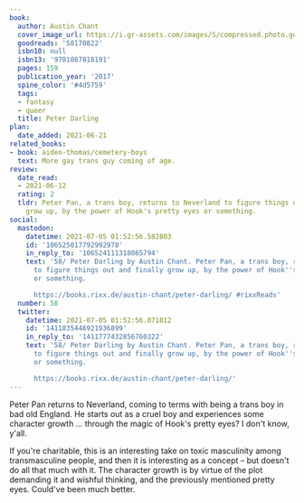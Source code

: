 ```yaml
---
book:
  author: Austin Chant
  cover_image_url: https://i.gr-assets.com/images/S/compressed.photo.goodreads.com/books/1622075232l/58170822._SY475_.jpg
  goodreads: '58170822'
  isbn10: null
  isbn13: '9781087818191'
  pages: 159
  publication_year: '2017'
  spine_color: '#4d5759'
  tags:
  - fantasy
  - queer
  title: Peter Darling
plan:
  date_added: 2021-06-21
related_books:
- book: aiden-thomas/cemetery-boys
  text: More gay trans guy coming of age.
review:
  date_read:
  - 2021-06-12
  rating: 2
  tldr: Peter Pan, a trans boy, returns to Neverland to figure things out and finally
    grow up, by the power of Hook's pretty eyes or something.
social:
  mastodon:
    datetime: 2021-07-05 01:52:56.582803
    id: '106525017792992978'
    in_reply_to: '106524111318065794'
    text: '58/ Peter Darling by Austin Chant. Peter Pan, a trans boy, returns to Neverland
      to figure things out and finally grow up, by the power of Hook''s pretty eyes
      or something.

      https://books.rixx.de/austin-chant/peter-darling/ #rixxReads'
  number: 58
  twitter:
    datetime: 2021-07-05 01:52:56.071812
    id: '1411835446921936899'
    in_reply_to: '1411777432856760322'
    text: '58/ Peter Darling by Austin Chant. Peter Pan, a trans boy, returns to Neverland
      to figure things out and finally grow up, by the power of Hook''s pretty eyes
      or something.

      https://books.rixx.de/austin-chant/peter-darling/'
---
```


Peter Pan returns to Neverland, coming to terms with being a trans boy in bad old England. He starts out as a cruel boy
and experiences some character growth … through the magic of Hook's pretty eyes? I don't know, y'all.

If you're charitable, this is an interesting take on toxic masculinity among transmasculine people, and then it is
interesting as a concept – but doesn't do all that much with it. The character growth is by virtue of the plot demanding
it and wishful thinking, and the previously mentioned pretty eyes. Could've been much better.
